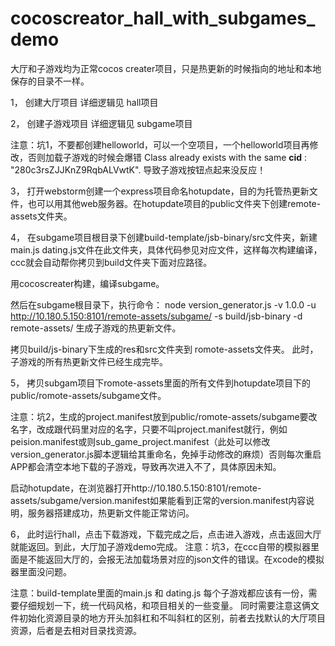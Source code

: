 # cocoscreator_hall_with_subgames_demo


大厅和子游戏均为正常cocos creater项目，只是热更新的时候指向的地址和本地保存的目录不一样。

1，  创建大厅项目
详细逻辑见 hall项目

2，  创建子游戏项目
详细逻辑见 subgame项目

注意：坑1，不要都创建helloworld，可以一个空项目，一个helloworld项目再修改，否则加载子游戏的时候会爆错
Class already exists with the same __cid__ : "280c3rsZJJKnZ9RqbALVwtK".
导致子游戏按钮点起来没反应！

3，  打开webstorm创建一个express项目命名hotupdate，目的为托管热更新文件，也可以用其他web服务器。在hotupdate项目的public文件夹下创建remote-assets文件夹。

4，  在subgame项目根目录下创建build-template/jsb-binary/src文件夹，新建main.js dating.js文件在此文件夹，具体代码参见对应文件，这样每次构建编译，ccc就会自动帮你拷贝到build文件夹下面对应路径。

用cocoscreater构建，编译subgame。

然后在subgame根目录下，执行命令：
node version_generator.js -v 1.0.0 -u http://10.180.5.150:8101/remote-assets/subgame/ -s build/jsb-binary -d remote-assets/
生成子游戏的热更新文件。

拷贝build/js-binary下生成的res和src文件夹到 romote-assets文件夹。
此时，子游戏的所有热更新文件已经生成完毕。

5，  拷贝subgam项目下romote-assets里面的所有文件到hotupdate项目下的public/romote-assets/subgame文件。

注意：坑2，生成的project.manifest放到public/romote-assets/subgame要改名字，改成跟代码里对应的名字，只要不叫project.manifest就行，例如peision.manifest或则sub_game_project.manifest（此处可以修改version_generator.js脚本逻辑给其重命名，免掉手动修改的麻烦）否则每次重启APP都会清空本地下载的子游戏，导致再次进入不了，具体原因未知。

启动hotupdate，在浏览器打开http://10.180.5.150:8101/remote-assets/subgame/version.manifest如果能看到正常的version.manifest内容说明，服务器搭建成功，热更新文件能正常访问。

6，  此时运行hall，点击下载游戏，下载完成之后，点击进入游戏，点击返回大厅就能返回。到此，大厅加子游戏demo完成。
注意：坑3，在ccc自带的模拟器里面是不能返回大厅的，会报无法加载场景对应的json文件的错误。在xcode的模拟器里面没问题。

注意：build-template里面的main.js 和 dating.js 每个子游戏都应该有一份，需要仔细规划一下，统一代码风格，和项目相关的一些变量。
同时需要注意这俩文件初始化资源目录的地方开头加斜杠和不叫斜杠的区别，前者去找默认的大厅项目资源，后者是去相对目录找资源。
